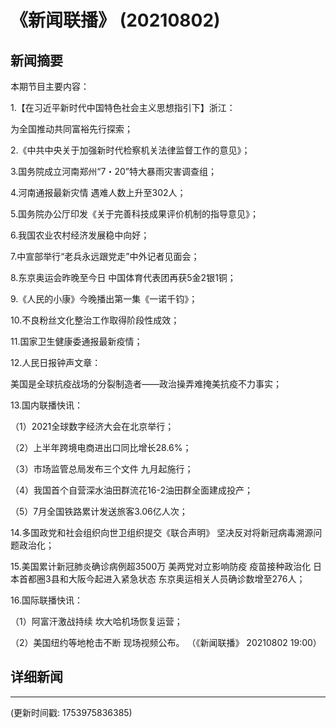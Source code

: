 # 《新闻联播》 (20210802)

## 新闻摘要

本期节目主要内容：


1.【在习近平新时代中国特色社会主义思想指引下】浙江：

为全国推动共同富裕先行探索；


2.《中共中央关于加强新时代检察机关法律监督工作的意见》；


3.国务院成立河南郑州“7・20”特大暴雨灾害调查组；


4.河南通报最新灾情 遇难人数上升至302人；


5.国务院办公厅印发《关于完善科技成果评价机制的指导意见》；


6.我国农业农村经济发展稳中向好；


7.中宣部举行“老兵永远跟党走”中外记者见面会；


8.东京奥运会昨晚至今日 中国体育代表团再获5金2银1铜；


9.《人民的小康》今晚播出第一集《一诺千钧》；


10.不良粉丝文化整治工作取得阶段性成效；


11.国家卫生健康委通报最新疫情；


12.人民日报钟声文章：

美国是全球抗疫战场的分裂制造者――政治操弄难掩美抗疫不力事实；


13.国内联播快讯：


（1）2021全球数字经济大会在北京举行；


（2）上半年跨境电商进出口同比增长28.6%；


（3）市场监管总局发布三个文件 九月起施行；


（4）我国首个自营深水油田群流花16-2油田群全面建成投产；


（5）7月全国铁路累计发送旅客3.06亿人次；


14.多国政党和社会组织向世卫组织提交《联合声明》 坚决反对将新冠病毒溯源问题政治化；


15.美国累计新冠肺炎确诊病例超3500万 美两党对立影响防疫 疫苗接种政治化 日本首都圈3县和大阪今起进入紧急状态 东京奥运相关人员确诊数增至276人；


16.国际联播快讯：


（1）阿富汗激战持续 坎大哈机场恢复运营；


（2）美国纽约等地枪击不断 现场视频公布。
（《新闻联播》 20210802 19:00）

## 详细新闻

---

(更新时间戳: 1753975836385)

